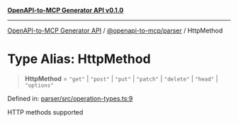 [**OpenAPI-to-MCP Generator API v0.1.0**](../../../README.md)

***

[OpenAPI-to-MCP Generator API](../../../modules.md) / [@openapi-to-mcp/parser](../README.md) / HttpMethod

# Type Alias: HttpMethod

> **HttpMethod** = `"get"` \| `"post"` \| `"put"` \| `"patch"` \| `"delete"` \| `"head"` \| `"options"`

Defined in: [parser/src/operation-types.ts:9](https://github.com/salacoste/openapi-mcp-generator/blob/fda5c6400a831cddbad9eacd652e11b2f7410b22/packages/parser/src/operation-types.ts#L9)

HTTP methods supported

